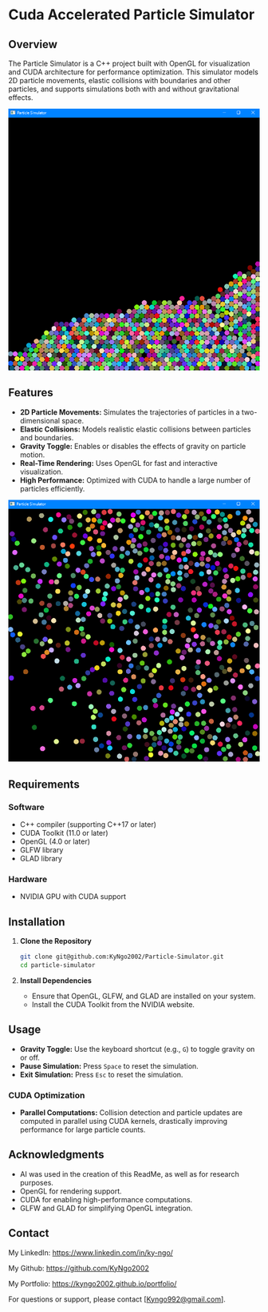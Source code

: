 ﻿# Cuda Accelerated Particle Simulator

## Overview
The Particle Simulator is a C++ project built with OpenGL for visualization and CUDA architecture for performance optimization. This simulator models 2D particle movements, elastic collisions with boundaries and other particles, and supports simulations both with and without gravitational effects.


![Image of Particle simulator with Gravity on](src/GravityOn.png "GravityOn.png")

## Features
- **2D Particle Movements:** Simulates the trajectories of particles in a two-dimensional space.
- **Elastic Collisions:** Models realistic elastic collisions between particles and boundaries.
- **Gravity Toggle:** Enables or disables the effects of gravity on particle motion.
- **Real-Time Rendering:** Uses OpenGL for fast and interactive visualization.
- **High Performance:** Optimized with CUDA to handle a large number of particles efficiently.


![Image of Particle simulator with Gravity off](src/GravityOff.png "GravityOff.png")


## Requirements
### Software
- C++ compiler (supporting C++17 or later)
- CUDA Toolkit (11.0 or later)
- OpenGL (4.0 or later)
- GLFW library
- GLAD library

### Hardware
- NVIDIA GPU with CUDA support

## Installation
1. **Clone the Repository**
   ```bash
   git clone git@github.com:KyNgo2002/Particle-Simulator.git
   cd particle-simulator
   ```

2. **Install Dependencies**
   - Ensure that OpenGL, GLFW, and GLAD are installed on your system.
   - Install the CUDA Toolkit from the NVIDIA website.

<!--
3. **Build the Project**
   - Use the provided `CMakeLists.txt` to configure and build the project:
     ```bash
     mkdir build
     cd build
     cmake ..
     make
     ```

4. **Run the Simulator**
   ```bash
   ./particle_simulator
   ```
-->

## Usage
- **Gravity Toggle:** Use the keyboard shortcut (e.g., `G`) to toggle gravity on or off.
- **Pause Simulation:** Press `Space` to reset the simulation.
- **Exit Simulation:** Press `Esc` to reset the simulation.

<!--
## File Structure
```
particle-simulator/
├── src/
│   ├── main.cpp         # Entry point of the application
│   ├── renderer.cpp     # OpenGL rendering logic
│   ├── physics.cpp      # Physics calculations (collisions, gravity)
│   ├── cuda_kernel.cu   # CUDA optimization kernels
├── include/
│   ├── renderer.h       # Header for rendering logic
│   ├── physics.h        # Header for physics calculations
├── shaders/
│   ├── vertex.glsl      # Vertex shader
│   ├── fragment.glsl    # Fragment shader
├── CMakeLists.txt       # Build configuration
└── README.md            # Project documentation
```
-->


### CUDA Optimization
- **Parallel Computations:** Collision detection and particle updates are computed in parallel using CUDA kernels, drastically improving performance for large particle counts.


## Acknowledgments
- AI was used in the creation of this ReadMe, as well as for research purposes.
- OpenGL for rendering support.
- CUDA for enabling high-performance computations.
- GLFW and GLAD for simplifying OpenGL integration.

## Contact
My LinkedIn: https://www.linkedin.com/in/ky-ngo/

My Github: https://github.com/KyNgo2002

My Portfolio: https://kyngo2002.github.io/portfolio/

For questions or support, please contact [Kyngo992@gmail.com].


